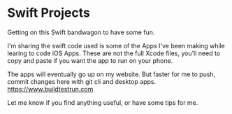 # Swift Projects

Getting on this Swift bandwagon to have some fun.

I'm sharing the swift code used is some of the Apps I've been making while learing to code iOS Apps.
These are not the full Xcode files, you'll need to copy and paste if you want the app to run on your phone.

The apps will eventually go up on my website. But faster for me to push, commit changes here with git cli and desktop apps.
https://www.buildtestrun.com

Let me know if you find anything useful, or have some tips for me.
